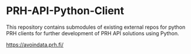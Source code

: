 # PRH-API-Python-Client
This repository contains submodules of existing external repos for python PRH clients for further development of PRH API solutions using Python.

https://avoindata.prh.fi/
